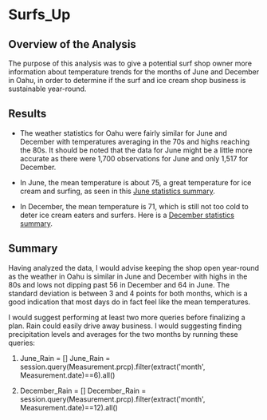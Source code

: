 # Surfs_Up

## Overview of the Analysis
The purpose of this analysis was to give a potential surf shop owner more information about temperature trends for the months of June and December in Oahu, in order to determine if the surf and ice cream shop business is sustainable year-round.

## Results
* The weather statistics for Oahu were fairly similar for June and December with temperatures averaging in the 70s and highs reaching the 80s. It should be noted that the data for June might be a little more accurate as there were 1,700 observations for June and only 1,517 for December.

* In June, the mean temperature is about 75, a great temperature for ice cream and surfing, as seen in this [June statistics summary](https://github.com/LaurenSonis/surfs_up/blob/main/2021-02-03.png).

* In December, the mean temperature is 71, which is still not too cold to deter ice cream eaters and surfers. Here is a [December statistics summary](https://github.com/LaurenSonis/surfs_up/blob/main/2021-02-03%20(1).png). 

## Summary
Having analyzed the data, I would advise keeping the shop open year-round as the weather in Oahu is similar in June and December with highs in the 80s and lows not dipping past 56 in December and 64 in June. The standard deviation is between 3 and 4 points for both months, which is a good indication that most days do in fact feel like the mean temperatures.

I would suggest performing at least two more queries before finalizing a plan. Rain could easily drive away business. I would suggesting finding precipitation levels and averages for the two months by running these queries:

1) June_Rain = []
   June_Rain = session.query(Measurement.prcp).filter(extract('month', Measurement.date)==6).all()
   
2) December_Rain = []
   December_Rain = session.query(Measurement.prcp).filter(extract('month', Measurement.date)==12).all()


